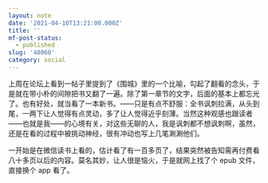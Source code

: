 ```yaml
---
layout: note
date: '2021-04-10T13:21:00.000Z'
title: ''
mf-post-status:
  - published
slug: '48060'
category: social
---
```

上周在论坛上看到一帖子里提到了《围城》里的一个比喻，勾起了翻看的念头，于是就在带小朴的间隙把书又翻了一遍。除了第一章节的文字，后面的基本上都忘光了。也有好处，就当看了一本新书。——只是有点不舒服：全书讽刺拉满，从头到尾，一两下让人觉得有点灵动，多了让人觉得近乎刻薄。当然这种观感也跟读者——也就是我——的心境有关，对这些无聊的人，我是讽刺都不想讽刺啊，虽然，还是在看的过程中被挑动神经，很有冲动也写上几笔涮涮他们。

一开始是在微信读书上看的，估计看了有一百多页了，结果突然被告知需再付费看八十多页以后的内容。莫名其妙，让人很是恼火，于是就网上找了个 epub 文件，直接换个 app 看了。
